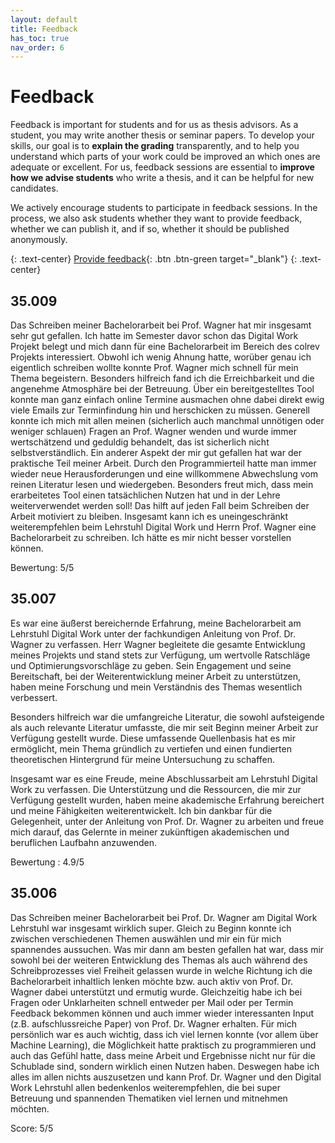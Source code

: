 ```yaml
---
layout: default
title: Feedback
has_toc: true
nav_order: 6
---
```


# Feedback

Feedback is important for students and for us as thesis advisors.
As a student, you may write another thesis or seminar papers. To develop your skills, our goal is to **explain the grading** transparently, and to help you understand which parts of your work could be improved an which ones are adequate or excellent.
For us, feedback sessions are essential to **improve how we advise students** who write a thesis, and it can be helpful for new candidates. 

We actively encourage students to participate in feedback sessions. In the process, we also ask students whether they want to provide feedback, whether we can publish it, and if so, whether it should be published anonymously.

{: .text-center}
[Provide feedback](https://github.com/digital-work-lab/theses/edit/main/docs/feedback.md){: .btn .btn-green target="_blank"}
{: .text-center}

<!-- 
## 35.XXX (Optional: Name)

- Things that worked well
- Things that should be improved
- Overall experience: summary and score (x/5 - higher scores are better)

Optional comment afterwards: Thesis advisor comment: We improved XY
-->

## 35.009

Das Schreiben meiner Bachelorarbeit bei Prof. Wagner hat mir insgesamt sehr gut gefallen. Ich hatte im Semester davor schon das Digital Work Projekt belegt und mich dann für eine Bachelorarbeit im Bereich des colrev Projekts interessiert. Obwohl ich wenig Ahnung hatte, worüber genau ich eigentlich schreiben wollte konnte Prof. Wagner mich schnell für mein Thema begeistern. Besonders hilfreich fand ich die Erreichbarkeit und die angenehme Atmosphäre bei der Betreuung. Über ein bereitgestelltes Tool konnte man ganz einfach online Termine ausmachen ohne dabei direkt ewig viele Emails zur Terminfindung hin und herschicken zu müssen. Generell konnte ich mich mit allen meinen (sicherlich auch manchmal unnötigen oder weniger schlauen) Fragen an Prof. Wagner wenden und wurde immer wertschätzend und geduldig behandelt, das ist sicherlich nicht selbstverständlich.
Ein anderer Aspekt der mir gut gefallen hat war der praktische Teil meiner Arbeit. Durch den Programmierteil hatte man immer wieder neue Herausforderungen und eine willkommene Abwechslung vom reinen Literatur lesen und wiedergeben. Besonders freut mich, dass mein erarbeitetes Tool einen tatsächlichen Nutzen hat und in der Lehre weiterverwendet werden soll! Das hilft auf jeden Fall beim Schreiben der Arbeit motiviert zu bleiben. 
Insgesamt kann ich es uneingeschränkt weiterempfehlen beim Lehrstuhl Digital Work und Herrn Prof. Wagner eine Bachelorarbeit zu schreiben. Ich hätte es mir nicht besser vorstellen können. 

Bewertung: 5/5 

## 35.007

Es war eine äußerst bereichernde Erfahrung, meine Bachelorarbeit am Lehrstuhl Digital Work unter der fachkundigen Anleitung von Prof. Dr. Wagner zu verfassen. Herr Wagner begleitete die gesamte Entwicklung meines Projekts und stand stets zur Verfügung, um wertvolle Ratschläge und Optimierungsvorschläge zu geben. Sein Engagement und seine Bereitschaft, bei der Weiterentwicklung meiner Arbeit zu unterstützen, haben meine Forschung und mein Verständnis des Themas wesentlich verbessert.

Besonders hilfreich war die umfangreiche Literatur, die sowohl aufsteigende als auch relevante Literatur umfasste, die mir seit Beginn meiner Arbeit zur Verfügung gestellt wurde. Diese umfassende Quellenbasis hat es mir ermöglicht, mein Thema gründlich zu vertiefen und einen fundierten theoretischen Hintergrund für meine Untersuchung zu schaffen.

Insgesamt war es eine Freude, meine Abschlussarbeit am Lehrstuhl Digital Work zu verfassen. Die Unterstützung und die Ressourcen, die mir zur Verfügung gestellt wurden, haben meine akademische Erfahrung bereichert und meine Fähigkeiten weiterentwickelt. Ich bin dankbar für die Gelegenheit, unter der Anleitung von Prof. Dr. Wagner zu arbeiten und freue mich darauf, das Gelernte in meiner zukünftigen akademischen und beruflichen Laufbahn anzuwenden.

Bewertung : 4.9/5

## 35.006

Das Schreiben meiner Bachelorarbeit bei Prof. Dr. Wagner am Digital Work Lehrstuhl war insgesamt wirklich super. Gleich zu Beginn konnte ich zwischen verschiedenen Themen auswählen und mir ein für mich spannendes aussuchen. Was mir dann am besten gefallen hat war, dass mir sowohl bei der weiteren Entwicklung des Themas als auch während des Schreibprozesses viel Freiheit gelassen wurde in welche Richtung ich die Bachelorarbeit inhaltlich lenken möchte bzw. auch aktiv von Prof. Dr. Wagner dabei unterstützt und ermutig wurde. Gleichzeitig habe ich bei Fragen oder Unklarheiten schnell entweder per Mail oder per Termin Feedback bekommen können und auch immer wieder interessanten Input (z.B. aufschlussreiche Paper) von Prof. Dr. Wagner erhalten. Für mich persönlich war es auch wichtig, dass ich viel lernen konnte (vor allem über Machine Learning), die Möglichkeit hatte praktisch zu programmieren und auch das Gefühl hatte, dass meine Arbeit und Ergebnisse nicht nur für die Schublade sind, sondern wirklich einen Nutzen haben. Deswegen habe ich alles im allen nichts auszusetzen und kann Prof. Dr. Wagner und den Digital Work Lehrstuhl allen bedenkenlos weiterempfehlen, die bei super Betreuung und spannenden Thematiken viel lernen und mitnehmen möchten.

Score: 5/5
